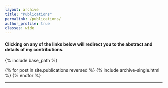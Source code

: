 ```yaml
---
layout: archive
title: "Publications"
permalink: /publications/
author_profile: true
classes: wide
---
```


#### Clicking on any of the links below will redirect you to the abstract and details of my contributions.

{% include base_path %}

{% for post in site.publications reversed %}
  {% include archive-single.html %}
{% endfor %}

---
